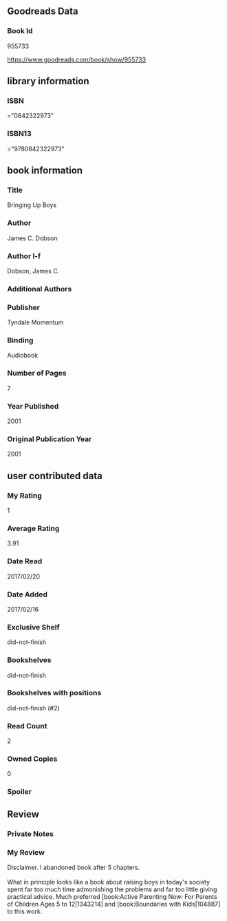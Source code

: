 <!-- This template shows how to bulk convert all columns of data into one markdown file -->
<!-- caveat: KeyError if there's a mismatch. Empty values output nothing -->

## Goodreads Data

### Book Id 

955733

https://www.goodreads.com/book/show/955733

## library information

### ISBN 
="0842322973"

### ISBN13 
="9780842322973"

## book information

### Title
Bringing Up Boys

### Author 
James C. Dobson

### Author l-f 
Dobson, James C.

### Additional Authors


### Publisher 
Tyndale Momentum

### Binding
Audiobook

### Number of Pages
7

### Year Published
2001

### Original Publication Year 
2001

## user contributed data

### My Rating
1

### Average Rating
3.91

### Date Read
2017/02/20

### Date Added
2017/02/16

### Exclusive Shelf
did-not-finish

### Bookshelves
did-not-finish

### Bookshelves with positions
did-not-finish (#2)

### Read Count
2

### Owned Copies
0

### Spoiler 


## Review

### Private Notes


### My Review
Disclaimer. I abandoned book after 5 chapters.<br/><br/>What in principle looks like a book about raising boys in today's society spent far too much time admonishing the problems and far too little giving practical advice. Much preferred [book:Active Parenting Now: For Parents of Children Ages 5 to 12|1343214] and [book:Boundaries with Kids|104887] to this work.
